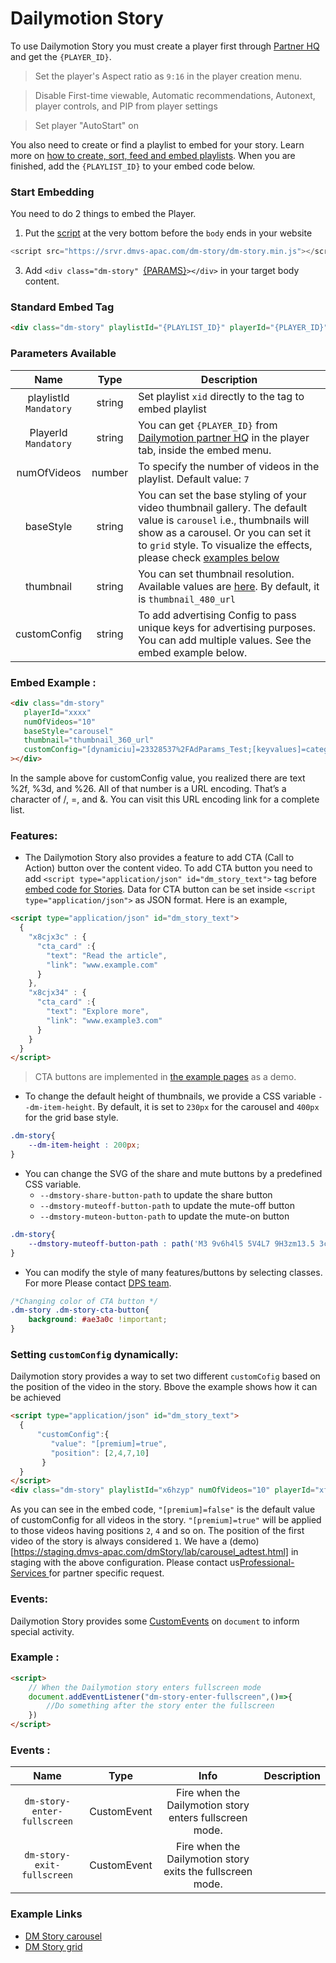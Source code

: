 # Dailymotion Story

To use Dailymotion Story you must create a player first through [Partner HQ](https://www.dailymotion.com/partner/x1wzpns/embed/players) and get the `{PLAYER_ID}`.
> Set the player's Aspect ratio as `9:16` in the player creation menu.

> Disable First-time viewable, Automatic recommendations, Autonext, player controls, and PIP from player settings

> Set player "AutoStart" on

You also need to create or find a playlist to embed for your story. Learn more on [how to create, sort, feed and embed playlists](https://faq.dailymotion.com/hc/en-us/sections/360003674799-Playlist). When you are finished, add the `{PLAYLIST_ID}` to your embed code below.

### Start Embedding

You need to do 2 things to embed the Player.

1. Put the [script](https://srvr.dmvs-apac.com/dm-story/dm-story.min.js) at the very bottom before the `body` ends in your website
```js
<script src="https://srvr.dmvs-apac.com/dm-story/dm-story.min.js"></script>
```
3. Add `<div class="dm-story" `[{PARAMS}](#parameters-available)`></div>` in your target body content.


### Standard Embed Tag

```html
<div class="dm-story" playlistId="{PLAYLIST_ID}" playerId="{PLAYER_ID}" ></div>
```

### Parameters Available

| Name | Type | Description |
| :---: | :---: | --- |
| playlistId <br /> `Mandatory` | string | Set playlist `xid` directly to the tag to embed playlist|
| PlayerId <br /> `Mandatory` | string | You can get `{PLAYER_ID}` from [Dailymotion partner HQ](https://www.dailymotion.com/partner/embed/players) in the player tab, inside the embed menu. |
| numOfVideos | number | To specify the number of videos in the playlist. Default value: `7` |
| baseStyle | string | You can set the base styling of your video thumbnail gallery. The default value is `carousel`  i.e., thumbnails will show as a carousel. Or you can set it to `grid` style. To visualize the effects, please check [examples below](#example-links)|
| thumbnail | string | You can set thumbnail resolution. Available values are [here](https://developers.dailymotion.com/api/#playlist-thumbnail_60_url-field). By default, it is `thumbnail_480_url`|
| customConfig | string | To add advertising Config to pass unique keys for advertising purposes. You can add multiple values. See the embed example below. |

### Embed Example :
```html
<div class="dm-story"
   playerId="xxxx"
   numOfVideos="10"
   baseStyle="carousel"
   thumbnail="thumbnail_360_url"
   customConfig="[dynamiciu]=23328537%2FAdParams_Test;[keyvalues]=category%3Dsports%26section%3Dvideo"
></div>
```
In the sample above for customConfig value, you realized there are text %2f, %3d, and %26. All of that number is a URL encoding. That’s a character of /, =, and &. You can visit this URL encoding link for a complete list.

### Features:
- The Dailymotion Story also provides a feature to add CTA (Call to Action) button over the content video. To add CTA button you need to add `<script type="application/json" id="dm_story_text">` tag before [embed code for Stories](#start-embedding). Data for CTA button can be set inside `<script type="application/json">` as JSON format. Here is an example,
```html
<script type="application/json" id="dm_story_text">
  {
    "x8cjx3c" : {
      "cta_card" :{
        "text": "Read the article",
        "link": "www.example.com"
      }
    },
    "x8cjx34" : {
      "cta_card" :{
        "text": "Explore more",
        "link": "www.example3.com"
      }
    }
  }
</script>
```
> CTA buttons are implemented in [the example pages](#example-links) as a demo.

- To change the default height of thumbnails, we provide a CSS variable `--dm-item-height`. By default, it is set to `230px` for the carousel and `400px` for the grid base style.
```css
.dm-story{
    --dm-item-height : 200px;
}
```

- You can change the SVG of the share and mute buttons by a predefined CSS variable.
    - `--dmstory-share-button-path` to update the share button
    - `--dmstory-muteoff-button-path` to update the mute-off button
    - `--dmstory-muteon-button-path` to update the mute-on button
```css
.dm-story{
    --dmstory-muteoff-button-path : path('M3 9v6h4l5 5V4L7 9H3zm13.5 3c0-1.77-1.02-3.29-2.5-4.03v8.05c1.48-.73 2.5-2.25 2.5-4.02zM14 3.23v2.06c2.89.86 5 3.54 5 6.71s-2.11 5.85-5 6.71v2.06c4.01-.91 7-4.49 7-8.77s-2.99-7.86-7-8.77z');
}
```
- You can modify the style of many features/buttons by selecting classes. For more Please contact [DPS team](professional-services@dailymotion.com).
```css
/*Changing color of CTA button */
.dm-story .dm-story-cta-button{
    background: #ae3a0c !important;
}
```

### Setting `customConfig` dynamically: 

Dailymotion story provides a way to set two different `customCofig` based on the position of the video in the story. Bbove the example shows how it can be achieved
```html
<script type="application/json" id="dm_story_text">
  {
      "customConfig":{
         "value": "[premium]=true",
         "position": [2,4,7,10]
       }
  }
</script>
<div class="dm-story" playlistId="x6hzyp" numOfVideos="10" playerId="xfgl5" customConfig="[premium]=false"></div> 
```
As you can see in the embed code, `"[premium]=false"` is the default value of customConfig for all videos in the story. `"[premium]=true"` will be applied to those videos having positions `2`, `4` and so on. The position of the first video of the story is always considered `1`.
We have a (demo)[https://staging.dmvs-apac.com/dmStory/lab/carousel_adtest.html] in staging with the above configuration. Please contact us[Professional-Services
](mailto:professional-services@dailymotion.com) for partner specific request.

### Events:

Dailymotion Story provides some [CustomEvents](https://developer.mozilla.org/en-US/docs/Web/API/CustomEvent) on `document` to inform special activity.

### Example : 
```html
<script>
    // When the Dailymotion story enters fullscreen mode
    document.addEventListener("dm-story-enter-fullscreen",()=>{
        //Do something after the story enter the fullscreen
    })
</script>
```

### Events : 

| Name | Type | Info | Description |
| :---: | :---: | :---: |--- |
| `dm-story-enter-fullscreen` | CustomEvent | Fire when the Dailymotion story enters fullscreen mode. |
| `dm-story-exit-fullscreen` | CustomEvent | Fire when the Dailymotion story exits the fullscreen mode. |

### Example Links
- [DM Story carousel](https://dmvs-apac.github.io/dynamic-preview/examples/dm_story/carousel.html)
- [DM Story grid](https://dmvs-apac.github.io/dynamic-preview/examples/dm_story/grid.html)
